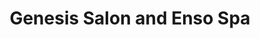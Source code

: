 ---
title: "Genesis Salon and Enso Spa"
url: /hutchinson/genesis-salon-and-enso-spa/
shop: hairdresser
---